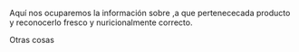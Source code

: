 Aquí nos ocuparemos la información sobre ,a que pertenececada producto y reconocerlo fresco y nuricionalmente correcto.



Otras cosas

